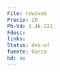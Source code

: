 ```yaml
---
File: rowsvee
Precio: 20
Ph-Vd: 1.4k-222
Fdesc: 
links: 
Status: des-of
fuente: Garca
bd: no
---
```

